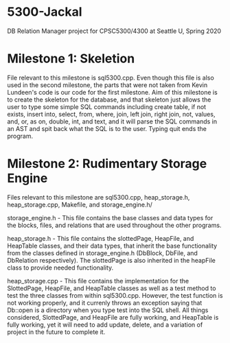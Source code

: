 # 5300-Jackal
DB Relation Manager project for CPSC5300/4300 at Seattle U, Spring 2020

# Milestone 1: Skeletion
File relevant to this milestone is sql5300.cpp. Even though this file is also used in the second milestone, the parts that were not taken from Kevin Lundeen's code is our code for the first milestone.
Aim of this milestone is to create the skeleton for the database, and that skeleton just allows the user to type some simple SQL commands including create table, if not exists, insert into, select, from, where, join, left join, right join, not, values, and, or, as on, double, int, and text, and it will parse the SQL commands in an AST and spit back what the SQL is to the user. 
Typing quit ends the program.


# Milestone 2: Rudimentary Storage Engine
Files relevant to this milestone are sql5300.cpp, heap_storage.h, heap_storage.cpp, Makefile, and storage_engine.h/

storage_engine.h - This file contains the base classes and data types for the blocks, files, and relations that are used throughout the other programs.

heap_storage.h - This file contains the slottedPage, HeapFile, and HeapTable classes, and their data types, that inherit the base functionality from the classes defined in storage_engine.h (DbBlock, DbFile, and DbRelation respectively). The slottedPage is also inherited in the heapFile class to provide needed functionality. 

heap_storage.cpp - This file contains the implementation for the SlottedPage, HeapFile, and HeapTable classes as well as a test method to test the three classes from within sql5300.cpp.
However, the test function is not working properly, and it currenly throws an exception saying that Db::open is a directory when you type test into the SQL shell. 
All things considered, SlottedPage, and HeapFile are fully working, and HeapTable is fully working, yet it will need to add update, delete, and a variation of project in the future to complete it. 
